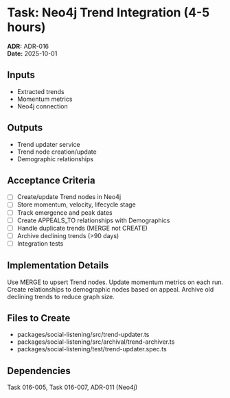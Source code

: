 # Task: Neo4j Trend Integration (4-5 hours)
**ADR:** ADR-016  
**Date:** 2025-10-01

## Inputs
- Extracted trends
- Momentum metrics
- Neo4j connection

## Outputs
- Trend updater service
- Trend node creation/update
- Demographic relationships

## Acceptance Criteria
- [ ] Create/update Trend nodes in Neo4j
- [ ] Store momentum, velocity, lifecycle stage
- [ ] Track emergence and peak dates
- [ ] Create APPEALS_TO relationships with Demographics
- [ ] Handle duplicate trends (MERGE not CREATE)
- [ ] Archive declining trends (>90 days)
- [ ] Integration tests

## Implementation Details
Use MERGE to upsert Trend nodes. Update momentum metrics on each run. Create relationships to demographic nodes based on appeal. Archive old declining trends to reduce graph size.

## Files to Create
- packages/social-listening/src/trend-updater.ts
- packages/social-listening/src/archival/trend-archiver.ts
- packages/social-listening/test/trend-updater.spec.ts

## Dependencies
Task 016-005, Task 016-007, ADR-011 (Neo4j)